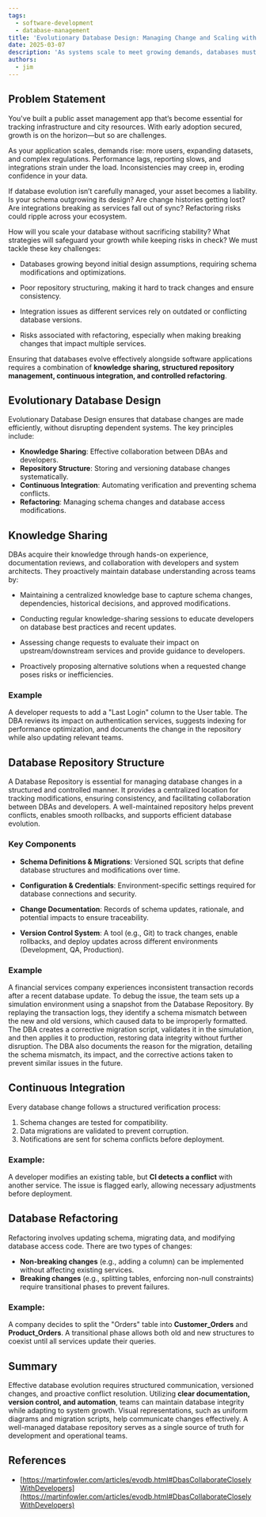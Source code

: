 ```yaml
---
tags:
  - software-development
  - database-management
title: 'Evolutionary Database Design: Managing Change and Scaling with the System'
date: 2025-03-07
description: 'As systems scale to meet growing demands, databases must evolve alongside them to maintain performance and integrity. This document explores best practices for managing database changes, maintaining knowledge, and ensuring smooth integration. Topics covered include knowledge sharing, repository structuring, continuous integration, and database refactoring, with real-world examples illustrating their application.'
authors:
  - jim
---
```


## Problem Statement

You've built a public asset management app that’s become essential for tracking infrastructure and city resources. With early adoption secured, growth is on the horizon—but so are challenges.

As your application scales, demands rise: more users, expanding datasets, and complex regulations. Performance lags, reporting slows, and integrations strain under the load. Inconsistencies may creep in, eroding confidence in your data.

If database evolution isn’t carefully managed, your asset becomes a liability. Is your schema outgrowing its design? Are change histories getting lost? Are integrations breaking as services fall out of sync? Refactoring risks could ripple across your ecosystem.

How will you scale your database without sacrificing stability? What strategies will safeguard your growth while keeping risks in check? We must tackle these key challenges:

- Databases growing beyond initial design assumptions, requiring schema modifications and optimizations.

- Poor repository structuring, making it hard to track changes and ensure consistency.

- Integration issues as different services rely on outdated or conflicting database versions.

- Risks associated with refactoring, especially when making breaking changes that impact multiple services.

Ensuring that databases evolve effectively alongside software applications requires a combination of **knowledge sharing, structured repository management, continuous integration, and controlled refactoring**.

## Evolutionary Database Design

Evolutionary Database Design ensures that database changes are made efficiently, without disrupting dependent systems. The key principles include:

- **Knowledge Sharing**: Effective collaboration between DBAs and developers.
- **Repository Structure**: Storing and versioning database changes systematically.
- **Continuous Integration**: Automating verification and preventing schema conflicts.
- **Refactoring**: Managing schema changes and database access modifications.

## Knowledge Sharing

DBAs acquire their knowledge through hands-on experience, documentation reviews, and collaboration with developers and system architects. They proactively maintain database understanding across teams by:

- Maintaining a centralized knowledge base to capture schema changes, dependencies, historical decisions, and approved modifications.

- Conducting regular knowledge-sharing sessions to educate developers on database best practices and recent updates.

- Assessing change requests to evaluate their impact on upstream/downstream services and provide guidance to developers.

- Proactively proposing alternative solutions when a requested change poses risks or inefficiencies.

### Example

A developer requests to add a "Last Login" column to the User table. The DBA reviews its impact on authentication services, suggests indexing for performance optimization, and documents the change in the repository while also updating relevant teams.

## Database Repository Structure

A Database Repository is essential for managing database changes in a structured and controlled manner. It provides a centralized location for tracking modifications, ensuring consistency, and facilitating collaboration between DBAs and developers. A well-maintained repository helps prevent conflicts, enables smooth rollbacks, and supports efficient database evolution.

### Key Components

- **Schema Definitions & Migrations**: Versioned SQL scripts that define database structures and modifications over time.

- **Configuration & Credentials**: Environment-specific settings required for database connections and security.

- **Change Documentation**: Records of schema updates, rationale, and potential impacts to ensure traceability.

- **Version Control System**: A tool (e.g., Git) to track changes, enable rollbacks, and deploy updates across different environments (Development, QA, Production).

### Example

A financial services company experiences inconsistent transaction records after a recent database update. To debug the issue, the team sets up a simulation environment using a snapshot from the Database Repository. By replaying the transaction logs, they identify a schema mismatch between the new and old versions, which caused data to be improperly formatted. The DBA creates a corrective migration script, validates it in the simulation, and then applies it to production, restoring data integrity without further disruption. The DBA also documents the reason for the migration, detailing the schema mismatch, its impact, and the corrective actions taken to prevent similar issues in the future.

## Continuous Integration

Every database change follows a structured verification process:

1. Schema changes are tested for compatibility.
2. Data migrations are validated to prevent corruption.
3. Notifications are sent for schema conflicts before deployment.

### Example:

A developer modifies an existing table, but **CI detects a conflict** with another service. The issue is flagged early, allowing necessary adjustments before deployment.

## Database Refactoring

Refactoring involves updating schema, migrating data, and modifying database access code. There are two types of changes:

- **Non-breaking changes** (e.g., adding a column) can be implemented without affecting existing services.
- **Breaking changes** (e.g., splitting tables, enforcing non-null constraints) require transitional phases to prevent failures.

### Example:

A company decides to split the "Orders" table into **Customer_Orders** and **Product_Orders**. A transitional phase allows both old and new structures to coexist until all services update their queries.

## Summary

Effective database evolution requires structured communication, versioned changes, and proactive conflict resolution. Utilizing **clear documentation, version control, and automation**, teams can maintain database integrity while adapting to system growth. Visual representations, such as uniform diagrams and migration scripts, help communicate changes effectively. A well-managed database repository serves as a single source of truth for development and operational teams.

## References

- [https://martinfowler.com/articles/evodb.html#DbasCollaborateCloselyWithDevelopers](https://martinfowler.com/articles/evodb.html#DbasCollaborateCloselyWithDevelopers)
